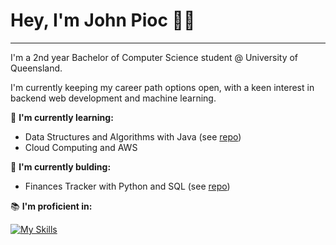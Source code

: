 # Hey, I'm John Pioc 👋🏼

---

I'm a 2nd year Bachelor of Computer Science student @ University of Queensland. 

I'm currently keeping my career path options open, with a keen interest in backend web development and machine learning.

🌱 **I'm currently learning:**

- Data Structures and Algorithms with Java (see [repo](https://github.com/johnpioc/data-structures-and-algorithms))
- Cloud Computing and AWS

🔨 **I'm currently bulding:**

- Finances Tracker with Python and SQL (see [repo](https://github.com/johnpioc/python-finances-tracker))

📚 **I'm proficient in:**

[![My Skills](https://skillicons.dev/icons?i=java,python,mysql,react)](https://skillicons.dev)